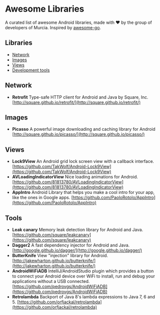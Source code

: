 # Awesome Libraries
A curated list of awesome Android libraries, made with :heart: by the group of developers of Murcia. Inspired by [awesome-go](https://github.com/avelino/awesome-go).

## Libraries
* [Network](#network)
* [Images](#images)
* [Views](#views)
* [Development tools](#tools)

## Network
* **Retrofit** Type-safe HTTP client for Android and Java by Square, Inc. [http://square.github.io/retrofit/](http://square.github.io/retrofit/)

## Images
* **Picasso** A powerful image downloading and caching library for Android [http://square.github.io/picasso/](http://square.github.io/picasso/)

## Views
* **Lock9View** An Android grid lock screen view with a callback interface. [https://github.com/TakWolf/Android-Lock9View](https://github.com/TakWolf/Android-Lock9View)
* **AVLoadingIndicatorView** Nice loading animations for Android. [https://github.com/81813780/AVLoadingIndicatorView](https://github.com/81813780/AVLoadingIndicatorView)
* **AppIntro** Android Library that helps you make a cool intro for your app, like the ones in Google apps. [https://github.com/PaoloRotolo/AppIntro](https://github.com/PaoloRotolo/AppIntro)

## Tools
* **Leak canary** Memory leak detection library for Android and Java. [https://github.com/square/leakcanary](https://github.com/square/leakcanary)
* **Dagger2** A fast dependency injector for Android and Java. [http://google.github.io/dagger/](http://google.github.io/dagger/)
* **ButterKnife** View "injection" library for Android. [http://jakewharton.github.io/butterknife/](http://jakewharton.github.io/butterknife/)
* **AndroidWiFiADB** IntelliJ/AndroidStudio plugin which provides a button to connect your Android device over WiFi to install, run and debug your applications without a USB connected. [https://github.com/pedrovgs/AndroidWiFiADB](https://github.com/pedrovgs/AndroidWiFiADB)
* **Retrolambda** Backport of Java 8's lambda expressions to Java 7, 6 and 5. [https://github.com/orfjackal/retrolambda](https://github.com/orfjackal/retrolambda)
